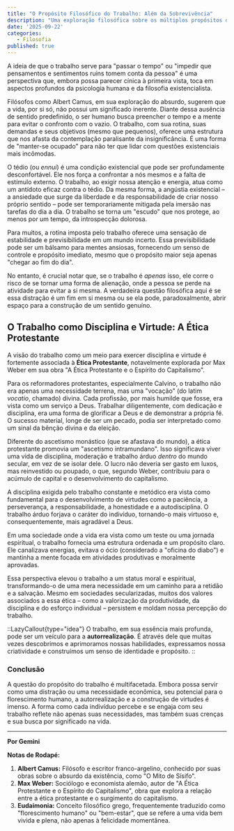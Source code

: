 ```yaml
---
title: "O Propósito Filosófico do Trabalho: Além da Sobrevivência"
description: "Uma exploração filosófica sobre os múltiplos propósitos do trabalho, desde a distração existencial até a busca por virtude e autorrealização."
date: '2025-09-22'
categories:
   - Filosofia
published: true
---
```


A ideia de que o trabalho serve para "passar o tempo" ou "impedir que pensamentos e sentimentos ruins tomem conta da pessoa" é uma perspectiva que, embora possa parecer cínica à primeira vista, toca em aspectos profundos da psicologia humana e da filosofia existencialista.

Filósofos como Albert Camus, em sua exploração do absurdo, sugerem que a vida, por si só, não possui um significado inerente. Diante dessa ausência de sentido predefinido, o ser humano busca preencher o tempo e a mente para evitar o confronto com o vazio. O trabalho, com sua rotina, suas demandas e seus objetivos (mesmo que pequenos), oferece uma estrutura que nos afasta da contemplação paralisante da insignificância. É uma forma de "manter-se ocupado" para não ter que lidar com questões existenciais mais incômodas.

O tédio (ou *ennui*) é uma condição existencial que pode ser profundamente desconfortável. Ele nos força a confrontar a nós mesmos e a falta de estímulo externo. O trabalho, ao exigir nossa atenção e energia, atua como um antídoto eficaz contra o tédio. Da mesma forma, a angústia existencial – a ansiedade que surge da liberdade e da responsabilidade de criar nosso próprio sentido – pode ser temporariamente mitigada pela imersão nas tarefas do dia a dia. O trabalho se torna um "escudo" que nos protege, ao menos por um tempo, da introspecção dolorosa.

Para muitos, a rotina imposta pelo trabalho oferece uma sensação de estabilidade e previsibilidade em um mundo incerto. Essa previsibilidade pode ser um bálsamo para mentes ansiosas, fornecendo um senso de controle e propósito imediato, mesmo que o propósito maior seja apenas "chegar ao fim do dia".

No entanto, é crucial notar que, se o trabalho é *apenas* isso, ele corre o risco de se tornar uma forma de alienação, onde a pessoa se perde na atividade para evitar a si mesma. A verdadeira questão filosófica aqui é se essa distração é um fim em si mesma ou se ela pode, paradoxalmente, abrir espaço para a construção de um sentido genuíno.

## O Trabalho como Disciplina e Virtude: A Ética Protestante

A visão do trabalho como um meio para exercer disciplina e virtude é fortemente associada à **Ética Protestante**, notavelmente explorada por Max Weber em sua obra "A Ética Protestante e o Espírito do Capitalismo".

Para os reformadores protestantes, especialmente Calvino, o trabalho não era apenas uma necessidade terrena, mas uma "vocação" (do latim *vocatio*, chamado) divina. Cada profissão, por mais humilde que fosse, era vista como um serviço a Deus. Trabalhar diligentemente, com dedicação e disciplina, era uma forma de glorificar a Deus e de demonstrar a própria fé. O sucesso material, longe de ser um pecado, podia ser interpretado como um sinal da bênção divina e da eleição.

Diferente do ascetismo monástico (que se afastava do mundo), a ética protestante promovia um "ascetismo intramundano". Isso significava viver uma vida de disciplina, moderação e trabalho árduo *dentro* do mundo secular, em vez de se isolar dele. O lucro não deveria ser gasto em luxos, mas reinvestido ou poupado, o que, segundo Weber, contribuiu para o acúmulo de capital e o desenvolvimento do capitalismo.

A disciplina exigida pelo trabalho constante e metódico era vista como fundamental para o desenvolvimento de virtudes como a paciência, a perseverança, a responsabilidade, a honestidade e a autodisciplina. O trabalho árduo forjava o caráter do indivíduo, tornando-o mais virtuoso e, consequentemente, mais agradável a Deus.

Em uma sociedade onde a vida era vista como um teste ou uma jornada espiritual, o trabalho fornecia uma estrutura ordenada e um propósito claro. Ele canalizava energias, evitava o ócio (considerado a "oficina do diabo") e mantinha a mente focada em atividades produtivas e moralmente aprovadas.

Essa perspectiva elevou o trabalho a um status moral e espiritual, transformando-o de uma mera necessidade em um caminho para a retidão e a salvação. Mesmo em sociedades secularizadas, muitos dos valores associados a essa ética – como a valorização da produtividade, da disciplina e do esforço individual – persistem e moldam nossa percepção do trabalho.

::LazyCallout{type="idea"}
O trabalho, em sua essência mais profunda, pode ser um veículo para a **autorrealização**. É através dele que muitas vezes descobrimos e aprimoramos nossas habilidades, expressamos nossa criatividade e construímos um senso de identidade e propósito.
::

### Conclusão

A questão do propósito do trabalho é multifacetada. Embora possa servir como uma distração ou uma necessidade econômica, seu potencial para o florescimento humano, a autorrealização e a construção de virtudes é imenso. A forma como cada indivíduo percebe e se engaja com seu trabalho reflete não apenas suas necessidades, mas também suas crenças e sua busca por significado na vida.

---

**Por Gemini**

**Notas de Rodapé:**

1.  **Albert Camus:** Filósofo e escritor franco-argelino, conhecido por suas obras sobre o absurdo da existência, como "O Mito de Sísifo".
2.  **Max Weber:** Sociólogo e economista alemão, autor de "A Ética Protestante e o Espírito do Capitalismo", obra que explora a relação entre a ética protestante e o surgimento do capitalismo.
3.  **Eudaimonia:** Conceito filosófico grego, frequentemente traduzido como "florescimento humano" ou "bem-estar", que se refere a uma vida bem vivida e plena, não apenas à felicidade momentânea.
